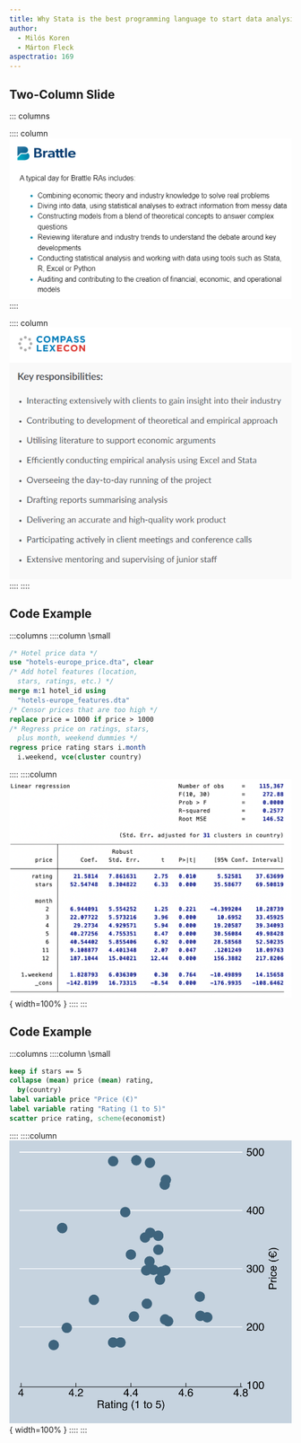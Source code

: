 ```yaml
---
title: Why Stata is the best programming language to start data analysis
author: 
  - Milós Koren
  - Márton Fleck
aspectratio: 169
---
```


## Two-Column Slide
::: columns

:::: column
![](img/Brattle.png)
::::

:::: column
![](img/Compass.png)
::::
::::

## Code Example
:::columns
::::column
\small
```stata
/* Hotel price data */
use "hotels-europe_price.dta", clear
/* Add hotel features (location, 
  stars, ratings, etc.) */
merge m:1 hotel_id using 
  "hotels-europe_features.dta"
/* Censor prices that are too high */
replace price = 1000 if price > 1000
/* Regress price on ratings, stars, 
  plus month, weekend dummies */
regress price rating stars i.month 
  i.weekend, vce(cluster country)
```
::::
::::column
![](img/regression.png){ width=100% }
::::
:::

## Code Example
:::columns
::::column
\small
```stata
keep if stars == 5
collapse (mean) price (mean) rating, 
  by(country)
label variable price "Price (€)"
label variable rating "Rating (1 to 5)"
scatter price rating, scheme(economist)
```
::::
::::column
![](img/scatter.png){ width=100% }
::::
:::